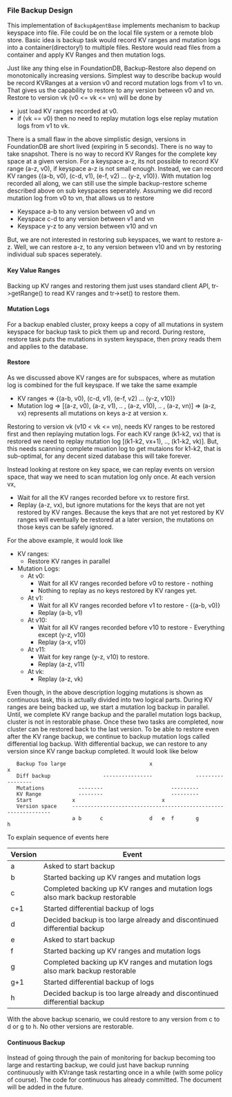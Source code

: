 ### File Backup Design

 This implementation of `BackupAgentBase` implements mechanism to backup keyspace into file. File could be on the local
 file system or a remote blob store. Basic idea is backup task would record KV ranges and mutation logs into a
 container(directory!) to multiple files. Restore would read files from a container and apply KV Ranges and then
 mutation logs.

 Just like any thing else in FoundationDB, Backup-Restore also depend on monotonically increasing versions. Simplest way
 to describe backup would be record KVRanges at a version v0 and record mutation logs from v1 to vn. That gives us the
 capability to restore to any version between v0 and vn. Restore to version vk (v0 <= vk <= vn) will be done by
 * just load KV ranges recorded at v0.
 * if (vk == v0) then no need to replay mutation logs else replay mutation logs from v1 to vk.

 There is a small flaw in the above simplistic design, versions in FoundationDB are short lived (expiring in 5 seconds).
 There is no way to take snapshot. There is no way to record KV Ranges for the complete key space at a given version. For
 a keyspace a-z, its not possible to record KV range (a-z, v0), if keyspace a-z is not small enough. Instead, we can record
 KV ranges {(a-b, v0), (c-d, v1), (e-f, v2) ... (y-z, v10)}. With mutation log recorded all along, we can still use
 the simple backup-restore scheme described above on sub keyspaces seperately. Assuming we did record mutation log from
 v0 to vn, that allows us to restore

* Keyspace a-b to any version between v0 and vn
* Keyspace c-d to any version between v1 and vn
* Keyspace y-z to any version between v10 and vn

But, we are not interested in restoring sub keyspaces, we want to restore a-z. Well, we can restore a-z, to any
version between v10 and vn by restoring individual sub spaces seperately.

#### Key Value Ranges

Backing up KV ranges and restoring them just uses standard client API, tr->getRange() to read KV ranges and tr->set() to
restore them.

####  Mutation Logs

For a backup enabled cluster, proxy keeps a copy of all mutations in system keyspace for backup task to pick them
up and record. During restore, restore task puts the mutations in system keyspace, then proxy reads them and applies
to the database.

#### Restore

As we discussed above KV ranges are for subspaces, where as mutation log is combined for the full keyspace. If we
take the same example

* KV ranges => {(a-b, v0), (c-d, v1), (e-f, v2) ... (y-z, v10)}
* Mutation log => [(a-z, v0), (a-z, v1), .. , (a-z, v10), .. , (a-z, vn)]
  						=> (a-z, vx) represents all mutations on keys a-z at version x.

Restoring to version vk (v10 < vk <= vn), needs KV ranges to be restored first and then replaying mutation logs. For
each KV range (k1-k2, vx) that is restored we need to replay mutation log [(k1-k2, vx+1), .., (k1-k2, vk)]. But, this
needs scanning complete muation log to get mutaions for k1-k2, that is sub-optimal, for any decent sized database
this will take forever.

Instead looking at restore on key space, we can replay events on version space, that way we need to scan
mutation log only once. At each version vx,
* Wait for all the KV ranges recorded before vx to restore first.
* Replay (a-z, vx), but ignore mutations for the keys that are not yet restored by KV ranges.
  Because the keys that are not yet restored by KV ranges will eventually be restored at a later version,
  the mutations on those keys can be safely ignored. 

For the above example, it would look like
* KV ranges:
    * Restore KV ranges in parallel
* Mutation Logs:
    * At v0:
  		* Wait for all KV ranges recorded before v0 to restore - nothing
  		* Nothing to replay as no keys restored by KV ranges yet.
    * At v1:
  		* Wait for all KV ranges recorded before v1 to restore - {(a-b, v0)}
  		* Replay (a-b, v1)
    * At v10:
  		* Wait for all KV ranges recorded before v10 to restore - Everything except (y-z, v10)
  		* Replay (a-x, v10)
    * At v11:
  		* Wait for key range (y-z, v10) to restore.
  		* Replay (a-z, v11)
    * At vk:
  		* Replay (a-z, vk)

Even though, in the above description logging mutations is shown as continuous task, this is actually divided into
  two logical parts. During KV ranges are being backed up, we start a mutation log backup in parallel. Until, we complete
  KV range backup and the parallel mutation logs backup, cluster is not in restorable phase. Once these two tasks are
  completed, now cluster can be restored back to the last version. To be able to restore even after the KV range
  backup, we continue to backup mutation logs called differential log backup. With differential backup, we can restore
  to any version since KV range backup completed. It would look like below

```
   Backup Too large                           x                              x
   Diff backup                 ----------------              -----------------
   Mutations           --------                      ---------
   KV Range            --------                      ---------
   Start             x                            x
   Version space     ---------------------------------------------------------------
                     a b      c               d   e  f       g               h
```

   To explain sequence of events here

|Version|Event|
|-----------|----------------------------------------------------------------------------------|
|           a  |   Asked to start backup|
|           b  |   Started backing up KV ranges and mutation logs|
|           c  |   Completed backing up KV ranges and mutation logs also mark backup restorable|
|          c+1 |   Started differential backup of logs|
|           d  |   Decided backup is too large already and discontinued differential backup|
|           e  |   Asked to start backup|
|           f  |   Started backing up KV ranges and mutation logs|
|           g  |   Completed backing up KV ranges and mutation logs also mark backup restorable|
|          g+1 |   Started differential backup of logs|
|           h  |   Decided backup is too large already and discontinued differential backup|

With the above backup scenario, we could restore to any version from c to d or g to h. No other versions are
   restorable.

#### Continuous Backup

Instead of going through the pain of monitoring for backup becoming too large and restarting backup, we could just
have backup running continuously with KVrange task restarting once in a while (with some policy of course). 
The code for continuous has already committed. The document will be added in the future.
